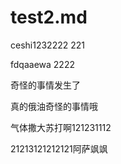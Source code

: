 # test2.md

ceshi1232222 221

fdqaaewa 2222

奇怪的事情发生了

真的俄油奇怪的事情哦

气体撒大苏打啊121231112 

21213121212121阿萨飒飒